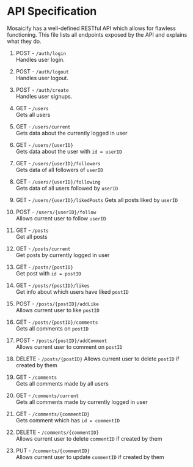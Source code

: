 
# API Specification
Mosaicify has a well-defined RESTful API which allows for flawless functioning. This file lists all endpoints exposed by the API and explains what they do.

1. POST - `/auth/login` \
Handles user login.

2. POST - `/auth/logout` \
Handles user logout.

3. POST - `/auth/create` \
Handles user signups.

4. GET - `/users` \
Gets all users

5. GET - `/users/current` \
Gets data about the currently logged in user

6. GET - `/users/{userID}` \
Gets data about the user with `id = userID`

7. GET - `/users/{userID}/followers` \
Gets data of all followers of `userID`

8. GET - `/users/{userID}/following` \
Gets data of all users followed by `userID`

9. GET - `/users/{userID}/likedPosts`
Gets all posts liked by `userID`

10. POST - `/users/{userID}/follow` \
Allows current user to follow `userID`

11. GET - `/posts` \
Get all posts

12. GET - `/posts/current` \
Get posts by currently logged in user

13. GET - `/posts/{postID}` \
Get post with `id = postID`

14. GET - `/posts/{postID}/likes` \
Get info about which users have liked `postID`

15. POST - `/posts/{postID}/addLike` \
Allows current user to like `postID`

16. GET - `/posts/{postID}/comments` \
Gets all comments on `postID`

17. POST - `/posts/{postID}/addComment` \
Allows current user to comment on `postID`

18. DELETE - `/posts/{postID}`
Allows current user to delete `postID` if created by them

19. GET - `/comments` \
Gets all comments made by all users

20. GET - `/comments/current` \
Gets all comments made by currently logged in user

21. GET - `/comments/{commentID}` \
Gets comment which has `id = commentID`

22. DELETE - `/comments/{commentID}` \
Allows current user to delete `commentID` if created by them

23. PUT - `/comments/{commentID}` \
Allows current user to update `commentID` if created by them